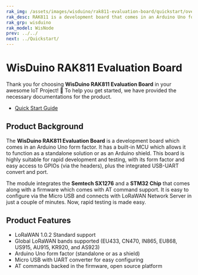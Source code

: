 ```yaml
---
rak_img: /assets/images/wisduino/rak811-evaluation-board/quickstart/overview/RAK811-wisnode_home.png
rak_desc: RAK811 is a development board that comes in an Arduino Uno form factor. The built-in MCU allows the module to function both as an Arduino Uno shield or a standalone solution making it highly suitable for rapid development and testing. 
rak_grp: wisduino
rak_model: WisNode
prev: ../../
next: ../Quickstart/
---
```


# WisDuino RAK811 Evaluation Board

Thank you for choosing **WisDuino RAK811 Evaluation Board** in your awesome IoT Project! 🎉 
To help you get started, we have provided the necessary documentations for the product.

* [Quick Start Guide](../Quickstart/)

<!-- <rk-img
  src="/assets/images/wisduino/rak811-evaluation-board/quickstart/overview/o5qqux3jaeyiiuosw0qi.jpg"
  width="60%"
  figure-number="1"
  caption="WisDuino RAK811 Evaluation Board"
/> -->

## Product Background

The **WisDuino RAK811 Evaluation Board** is a development board which comes in an Arduino Uno form factor. It has a built-in MCU which allows it to function as a standalone solution or as an Arduino shield. This board is highly suitable for rapid development and testing, with its form factor and easy access to GPIOs (via the headers), plus the integrated USB-UART convert and port.

The module integrates the **Semtech SX1276** and a **STM32 Chip** that comes along with a firmware which comes with AT command support. It is easy to configure via the Micro USB and connects with LoRaWAN Network Server in just a couple of minutes. Now, rapid testing is made easy.

<!-- <rk-btn
  src="/Product-Categories/WisDuino/RAK811-Evaluation-Board/Quickstart/"
  label="Get Started with RAK811 WisDuino™"
/> -->

## Product Features

- LoRaWAN 1.0.2 Standard support
- Global LoRaWAN bands supported (EU433, CN470, IN865, EU868, US915, AU915, KR920, and AS923)
- Arduino Uno form factor (standalone or as a shield)
- Micro USB with UART converter for easy configuring
- AT commands backed in the firmware, open source platform
